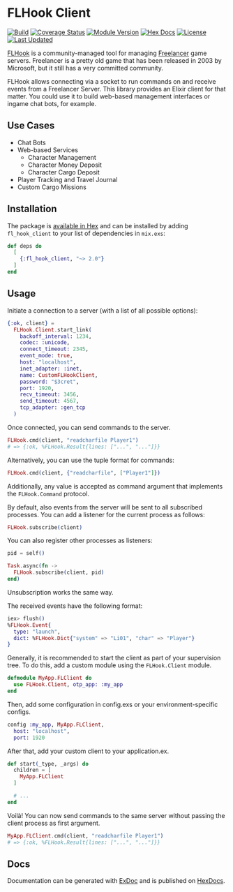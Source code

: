 # FLHook Client

[![Build](https://github.com/tlux/fl_hook_client/actions/workflows/elixir.yml/badge.svg)](https://github.com/tlux/fl_hook_client/actions/workflows/elixir.yml)
[![Coverage Status](https://coveralls.io/repos/github/tlux/fl_hook_client/badge.svg?branch=main)](https://coveralls.io/github/tlux/fl_hook_client?branch=main)
[![Module Version](https://img.shields.io/hexpm/v/fl_hook_client.svg)](https://hex.pm/packages/fl_hook_client)
[![Hex Docs](https://img.shields.io/badge/hex-docs-lightgreen.svg)](https://hexdocs.pm/fl_hook_client/)
[![License](https://img.shields.io/hexpm/l/fl_hook_client.svg)](https://github.com/tlux/fl_hook_client/blob/main/LICENSE.md)
[![Last Updated](https://img.shields.io/github/last-commit/tlux/fl_hook_client.svg)](https://github.com/tlux/fl_hook_client/commits/main)

[FLHook](https://github.com/DiscoveryGC/FLHook) is a community-managed tool for
managing [Freelancer](<https://en.wikipedia.org/wiki/Freelancer_(video_game)>)
game servers. Freelancer is a pretty old game that has been released in 2003 by
Microsoft, but it still has a very committed community.

FLHook allows connecting via a socket to run commands on and receive events from
a Freelancer Server. This library provides an Elixir client for that matter. You
could use it to build web-based management interfaces or ingame chat bots, for
example.

## Use Cases

- Chat Bots
- Web-based Services
  - Character Management
  - Character Money Deposit
  - Character Cargo Deposit
- Player Tracking and Travel Journal
- Custom Cargo Missions

## Installation

The package is [available in Hex](https://hex.pm/packages/fl_hook_client) and
can be installed by adding `fl_hook_client` to your list of dependencies in
`mix.exs`:

```elixir
def deps do
  [
    {:fl_hook_client, "~> 2.0"}
  ]
end
```

## Usage

Initiate a connection to a server (with a list of all possible options):

```elixir
{:ok, client} =
  FLHook.Client.start_link(
    backoff_interval: 1234,
    codec: :unicode,
    connect_timeout: 2345,
    event_mode: true,
    host: "localhost",
    inet_adapter: :inet,
    name: CustomFLHookClient,
    password: "$3cret",
    port: 1920,
    recv_timeout: 3456,
    send_timeout: 4567,
    tcp_adapter: :gen_tcp
  )
```

Once connected, you can send commands to the server.

```elixir
FLHook.cmd(client, "readcharfile Player1")
# => {:ok, %FLHook.Result{lines: ["...", "..."]}}
```

Alternatively, you can use the tuple format for commands:

```elixir
FLHook.cmd(client, {"readcharfile", ["Player1"]})
```

Additionally, any value is accepted as command argument that implements the
`FLHook.Command` protocol.

By default, also events from the server will be sent to all subscribed
processes. You can add a listener for the current process as follows:

```elixir
FLHook.subscribe(client)
```

You can also register other processes as listeners:

```elixir
pid = self()

Task.async(fn ->
  FLHook.subscribe(client, pid)
end)
```

Unsubscription works the same way.

The received events have the following format:

```elixir
iex> flush()
%FLHook.Event{
  type: "launch",
  dict: %FLHook.Dict{"system" => "Li01", "char" => "Player"}
}
```

Generally, it is recommended to start the client as part of your supervision
tree. To do this, add a custom module using the `FLHook.Client` module.

```elixir
defmodule MyApp.FLClient do
  use FLHook.Client, otp_app: :my_app
end
```

Then, add some configuration in config.exs or your environment-specific configs.

```elixir
config :my_app, MyApp.FLClient,
  host: "localhost",
  port: 1920
```

After that, add your custom client to your application.ex.

```elixir
def start(_type, _args) do
  children = [
    MyApp.FLClient
  ]

  # ...
end
```

Voilà! You can now send commands to the same server without passing the client
process as first argument.

```elixir
MyApp.FLClient.cmd(client, "readcharfile Player1")
# => {:ok, %FLHook.Result{lines: ["...", "..."]}}
```

## Docs

Documentation can be generated with
[ExDoc](https://github.com/elixir-lang/ex_doc) and is published on
[HexDocs](https://hexdocs.pm/fl_hook_client).
